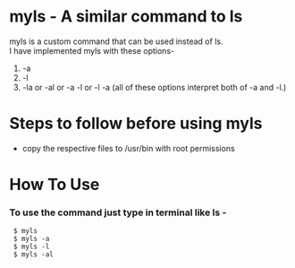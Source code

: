 # myls - A similar command to ls

myls is a custom command that can be used instead of ls.    
I have implemented myls with these options-  
1. -a  
2. -l  
3. -la or -al  or -a -l or -l -a (all of these options interpret both of -a and -l.)  
# Steps to follow before using myls  
- copy the respective files to /usr/bin with root permissions    
# How To Use  
### To use the command just type in terminal like ls -  
```
 $ myls  
 $ myls -a  
 $ myls -l  
 $ myls -al  
```
